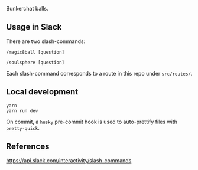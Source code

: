 Bunkerchat balls.

## Usage in Slack

There are two slash-commands:

`/magic8ball [question]`

`/soulsphere [question]`

Each slash-command corresponds to a route in this repo under `src/routes/`.

## Local development

```
yarn
yarn run dev
```

On commit, a `husky` pre-commit hook is used to auto-prettify
files with `pretty-quick`.

## References

https://api.slack.com/interactivity/slash-commands
